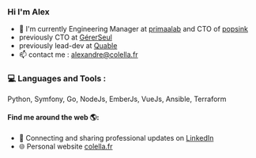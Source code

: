 ### Hi I'm Alex

- 🏢  I'm currently Engineering Manager at <a href="https://www.primaalab.com/">primaalab</a> and CTO of <a href="https://popsink.dev">popsink</a>
- previously CTO at <a href="https://www.gererseul.com">GérerSeul</a>
- previously lead-dev at <a href="https://www.quable.com/">Quable</a>
- 📫 contact me : alexandre@colella.fr

### 💻 Languages and Tools :
Python, Symfony, Go, NodeJs, EmberJs, VueJs, Ansible, Terraform

#### Find me around the web 🌎:
- 💼 Connecting and sharing professional updates on <a href="https://www.linkedin.com/in/alexandrecolella/">LinkedIn</a>
- 🌐 Personal website <a href="https://colella.fr">colella.fr</a>
